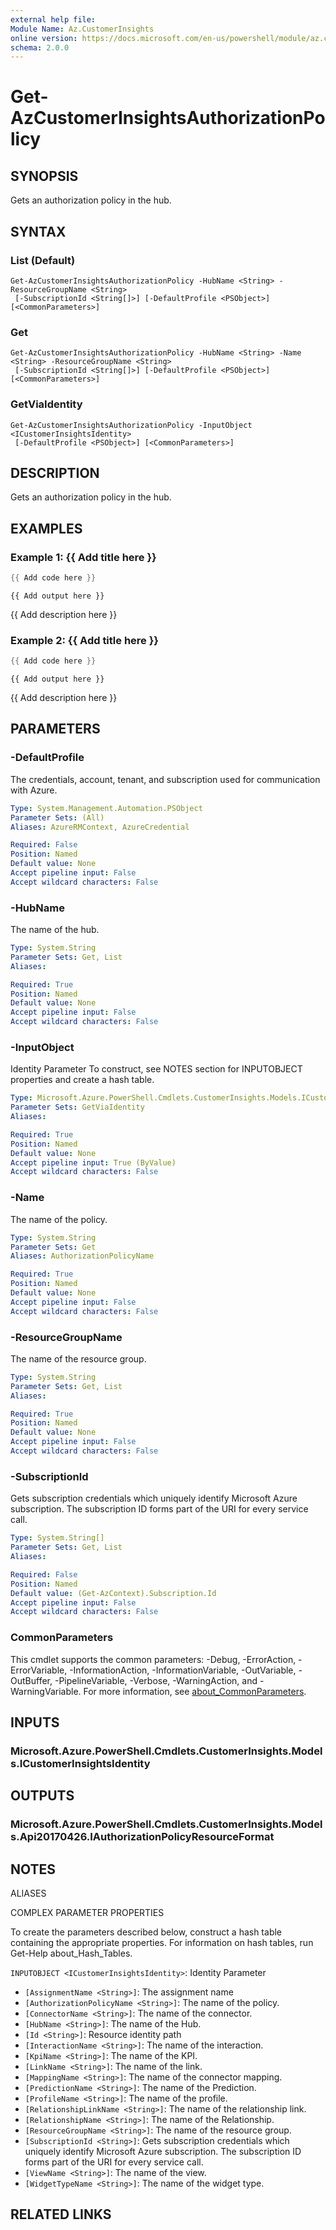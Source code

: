 ```yaml
---
external help file:
Module Name: Az.CustomerInsights
online version: https://docs.microsoft.com/en-us/powershell/module/az.customerinsights/get-azcustomerinsightsauthorizationpolicy
schema: 2.0.0
---
```


# Get-AzCustomerInsightsAuthorizationPolicy

## SYNOPSIS
Gets an authorization policy in the hub.

## SYNTAX

### List (Default)
```
Get-AzCustomerInsightsAuthorizationPolicy -HubName <String> -ResourceGroupName <String>
 [-SubscriptionId <String[]>] [-DefaultProfile <PSObject>] [<CommonParameters>]
```

### Get
```
Get-AzCustomerInsightsAuthorizationPolicy -HubName <String> -Name <String> -ResourceGroupName <String>
 [-SubscriptionId <String[]>] [-DefaultProfile <PSObject>] [<CommonParameters>]
```

### GetViaIdentity
```
Get-AzCustomerInsightsAuthorizationPolicy -InputObject <ICustomerInsightsIdentity>
 [-DefaultProfile <PSObject>] [<CommonParameters>]
```

## DESCRIPTION
Gets an authorization policy in the hub.

## EXAMPLES

### Example 1: {{ Add title here }}
```powershell
{{ Add code here }}
```

```output
{{ Add output here }}
```

{{ Add description here }}

### Example 2: {{ Add title here }}
```powershell
{{ Add code here }}
```

```output
{{ Add output here }}
```

{{ Add description here }}

## PARAMETERS

### -DefaultProfile
The credentials, account, tenant, and subscription used for communication with Azure.

```yaml
Type: System.Management.Automation.PSObject
Parameter Sets: (All)
Aliases: AzureRMContext, AzureCredential

Required: False
Position: Named
Default value: None
Accept pipeline input: False
Accept wildcard characters: False
```

### -HubName
The name of the hub.

```yaml
Type: System.String
Parameter Sets: Get, List
Aliases:

Required: True
Position: Named
Default value: None
Accept pipeline input: False
Accept wildcard characters: False
```

### -InputObject
Identity Parameter
To construct, see NOTES section for INPUTOBJECT properties and create a hash table.

```yaml
Type: Microsoft.Azure.PowerShell.Cmdlets.CustomerInsights.Models.ICustomerInsightsIdentity
Parameter Sets: GetViaIdentity
Aliases:

Required: True
Position: Named
Default value: None
Accept pipeline input: True (ByValue)
Accept wildcard characters: False
```

### -Name
The name of the policy.

```yaml
Type: System.String
Parameter Sets: Get
Aliases: AuthorizationPolicyName

Required: True
Position: Named
Default value: None
Accept pipeline input: False
Accept wildcard characters: False
```

### -ResourceGroupName
The name of the resource group.

```yaml
Type: System.String
Parameter Sets: Get, List
Aliases:

Required: True
Position: Named
Default value: None
Accept pipeline input: False
Accept wildcard characters: False
```

### -SubscriptionId
Gets subscription credentials which uniquely identify Microsoft Azure subscription.
The subscription ID forms part of the URI for every service call.

```yaml
Type: System.String[]
Parameter Sets: Get, List
Aliases:

Required: False
Position: Named
Default value: (Get-AzContext).Subscription.Id
Accept pipeline input: False
Accept wildcard characters: False
```

### CommonParameters
This cmdlet supports the common parameters: -Debug, -ErrorAction, -ErrorVariable, -InformationAction, -InformationVariable, -OutVariable, -OutBuffer, -PipelineVariable, -Verbose, -WarningAction, and -WarningVariable. For more information, see [about_CommonParameters](http://go.microsoft.com/fwlink/?LinkID=113216).

## INPUTS

### Microsoft.Azure.PowerShell.Cmdlets.CustomerInsights.Models.ICustomerInsightsIdentity

## OUTPUTS

### Microsoft.Azure.PowerShell.Cmdlets.CustomerInsights.Models.Api20170426.IAuthorizationPolicyResourceFormat

## NOTES

ALIASES

COMPLEX PARAMETER PROPERTIES

To create the parameters described below, construct a hash table containing the appropriate properties. For information on hash tables, run Get-Help about_Hash_Tables.


`INPUTOBJECT <ICustomerInsightsIdentity>`: Identity Parameter
  - `[AssignmentName <String>]`: The assignment name
  - `[AuthorizationPolicyName <String>]`: The name of the policy.
  - `[ConnectorName <String>]`: The name of the connector.
  - `[HubName <String>]`: The name of the Hub.
  - `[Id <String>]`: Resource identity path
  - `[InteractionName <String>]`: The name of the interaction.
  - `[KpiName <String>]`: The name of the KPI.
  - `[LinkName <String>]`: The name of the link.
  - `[MappingName <String>]`: The name of the connector mapping.
  - `[PredictionName <String>]`: The name of the Prediction.
  - `[ProfileName <String>]`: The name of the profile.
  - `[RelationshipLinkName <String>]`: The name of the relationship link.
  - `[RelationshipName <String>]`: The name of the Relationship.
  - `[ResourceGroupName <String>]`: The name of the resource group.
  - `[SubscriptionId <String>]`: Gets subscription credentials which uniquely identify Microsoft Azure subscription. The subscription ID forms part of the URI for every service call.
  - `[ViewName <String>]`: The name of the view.
  - `[WidgetTypeName <String>]`: The name of the widget type.

## RELATED LINKS

